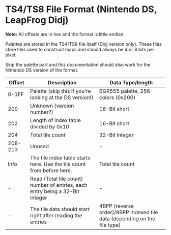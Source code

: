 # TS4/TS8 File Format (Nintendo DS, LeapFrog Didj)

**Note:** All offsets are in hex and the format is little endian.

Palettes are stored in the TS4/TS8 file itself (Didj version only). These files store tiles used to construct maps and should always be 4 or 8 bits per pixel.

Skip the palette part and this documentation should also work for the Nintendo DS version of the format.

| Offset  | Description | Data Type/length |
|---------|-----------------------------------------------------------------------|------------------|
| 0-1FF   | Palette (skip this if you're looking at the DS version!) | BGR555 palette, 256 colors (0x200) |
| 200     | Unknown (version number?) | 16-Bit short |
| 202     | Length of index table divided by 0x10 | 16-Bit short |
| 204     | Total tile count | 32-Bit integer |
| 208-213 | Unused | - |
| Info    | The tile index table starts here. Use the tile count from before here. | Total tile count |
| -       | Read (Total tile count) number of entries, each entry being a 32-Bit integer    | - |
| -       | The tile data should start right after reading the entries             | 4BPP (reverse order)/8BPP indexed tile data (depending on the file type) |

